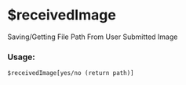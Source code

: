 # $receivedImage

Saving/Getting File Path From User Submitted Image

### Usage:

```plain
$receivedImage[yes/no (return path)]
```
